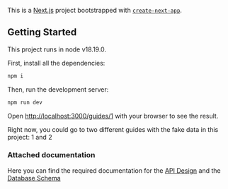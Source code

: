 This is a [Next.js](https://nextjs.org/) project bootstrapped with [`create-next-app`](https://github.com/vercel/next.js/tree/canary/packages/create-next-app).

## Getting Started

This project runs in node v18.19.0.

First, install all the dependencies:

```bash
npm i
```

Then, run the development server:

```bash
npm run dev
```

Open [http://localhost:3000/guides/1](http://localhost:3000/guides/1) with your browser to see the result.

Right now, you could go to two different guides with the fake data in this project: 1 and 2

### Attached documentation

Here you can find the required documentation for the [API Design](https://github.com/giomv/guides_admin/blob/main/api_design.md) and the [Database Schema](https://github.com/giomv/guides_admin/blob/main/db_diagram.md)
